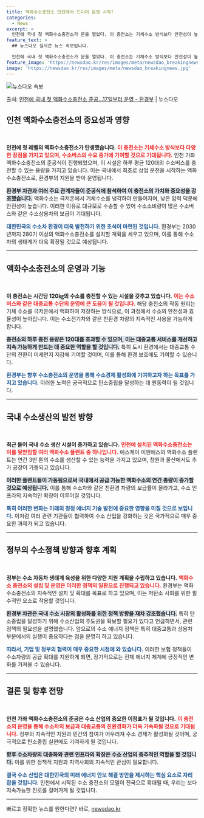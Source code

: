 ```yaml
---
title: 액화수소충전소 인천에서 드디어 운영 시작!
categories:
  - News
excerpt: >
  인천에 국내 첫 액화수소충전소가 문을 열었다. 이 충전소는 기체수소 방식보다 안전성이 높고 하루 평균 120…
feature_text: >
  ## 뉴스다오 실시간 뉴스 속보입니다.

  인천에 국내 첫 액화수소충전소가 문을 열었다. 이 충전소는 기체수소 방식보다 안전성이 높고 하루 평균 120…
feature_image: 'https://newsdao.kr/res/images/meta/newsdao_breakingnews.jpg'
image: 'https://newsdao.kr/res/images/meta/newsdao_breakingnews.jpg'
---
```


![뉴스다오 속보](https://newsdao.kr/res/images/meta/newsdao_breakingnews.jpg)

<p>출처: <a href="https://newsdao.kr/3608" rel="dofollow">인천에 국내 첫 액화수소충전소 준공…17일부터 운영 - 환경부</a> | 뉴스다오</p>

<h2 data-ke-size="size26">인천 액화수소충전소의 중요성과 영향</h2>

<p data-ke-size="size16">&nbsp;</p>

**인천에 첫 레벨의 액화수소충전소가 탄생했습니다.** <b><span style="color: #ee2323;">이 충전소는 기체수소 방식보다 다양한 장점을 가지고 있으며, 수소버스의 수요 증가에 기여할 것으로 기대됩니다.</span></b> 인천 가좌 액화수소충전소의 준공식이 진행되었으며, 이 시설은 하루 평균 120대의 수소버스를 충전할 수 있는 용량을 가지고 있습니다. 이는 국내에서 최초로 상업 운전을 시작하는 액화수소충전소로, 환경부의 지원을 받아 운영됩니다.

<b><span style="background-color: #21538527;">환경부 차관과 여러 주요 관계자들이 준공식에 참석하여 이 충전소의 가치와 중요성을 강조했습니다.</span></b> 액화수소는 극저온에서 기체수소를 냉각하여 만들어지며, 낮은 압력 덕분에 안전성이 높습니다. 이러한 이유로 대규모로 수송할 수 있어 수소소비량이 많은 수소버스와 같은 수소상용차의 보급이 기대됩니다.

<b><span style="color: #1a5490;">대한민국의 수소차 환경이 더욱 발전하기 위한 초석이 마련된 것입니다.</span></b> 환경부는 2030년까지 280기 이상의 액화수소충전소를 설치할 계획을 세우고 있으며, 이를 통해 수소차의 생태계가 더욱 확장될 것으로 예상됩니다.

<hr>

<h2 data-ke-size="size26">액화수소충전소의 운영과 기능</h2>

<p data-ke-size="size16">&nbsp;</p>

**이 충전소는 시간당 120㎏의 수소를 충전할 수 있는 시설을 갖추고 있습니다.** <b><span style="color: #ee2323;">이는 수소버스와 같은 대중교통 수단의 운영에 큰 도움이 될 것입니다.</span></b> 해당 충전소의 작동 원리는 기체 수소를 극저온에서 액화하여 저장하는 방식으로, 이 과정에서 수소의 안전성과 효율성이 높아집니다. 이는 수소전기차와 같은 친환경 차량의 지속적인 사용을 가능하게 합니다.

<b><span style="background-color: #21538527;">충전소의 하루 충전 용량은 120대를 초과할 수 있으며, 이는 대중교통 서비스를 개선하고 지속 가능하게 만드는 데 중요한 역할을 할 것입니다.</span></b> 특히 도시 환경에서는 대중교통 수단의 전환이 미세먼지 저감에 기여할 것이며, 이를 통해 환경 보호에도 기여할 수 있습니다.

<b><span style="color: #1a5490;">환경부는 향후 수소충전소의 운영을 통해 수소경제 활성화에 기여하고자 하는 목표를 가지고 있습니다.</span></b> 이러한 노력은 궁극적으로 탄소중립을 달성하는 데 원동력이 될 것입니다.

<hr>

<h2 data-ke-size="size26">국내 수소생산의 발전 방향</h2>

<p data-ke-size="size16">&nbsp;</p>

**최근 들어 국내 수소 생산 시설이 증가하고 있습니다.** <b><span style="color: #ee2323;">인천에 설치된 액화수소충전소는 이를 뒷받침할 여러 액화수소 플랜트 중 하나입니다.</span></b> 에스케이 이앤에스의 액화수소 플랜트는 연간 3만 톤의 수소를 생산할 수 있는 능력을 가지고 있으며, 창원과 울산에서도 추가 공장이 가동되고 있습니다. 

<b><span style="background-color: #21538527;">이러한 플랜트들이 가동됨으로써 국내에서 공급 가능한 액화수소의 연간 총량이 증가할 것으로 예상됩니다.</span></b> 이를 통해 수소차와 같은 친환경 차량의 보급률이 올라가고, 수소 인프라의 지속적인 확장이 이루어질 것입니다. 

<b><span style="color: #1a5490;">특히 이러한 변화는 미래의 청정 에너지 기술 발전에 중요한 영향을 미칠 것으로 보입니다.</span></b> 이처럼 여러 관련 기관들이 협력하여 수소 산업을 강화하는 것은 국가적으로 매우 중요한 과제가 되고 있습니다.

<hr>

<h2 data-ke-size="size26">정부의 수소정책 방향과 향후 계획</h2>

<p data-ke-size="size16">&nbsp;</p>

**정부는 수소 자동차 생태계 육성을 위한 다양한 지원 계획을 수립하고 있습니다.** <b><span style="color: #ee2323;">액화수소 충전소의 설립 및 운영은 이러한 정책의 일환으로 진행되고 있습니다.</span></b> 환경부는 액화수소충전소의 지속적인 설치 및 확대를 목표로 하고 있으며, 이는 저탄소 사회를 위한 필수적인 요소로 작용할 것입니다.

<b><span style="background-color: #21538527;">환경부 차관은 국내 수소 시장의 활성화를 위한 정책 방향을 재차 강조했습니다.</span></b> 특히 탄소중립을 달성하기 위해 수소산업의 주도권을 확보할 필요가 있다고 언급하면서, 관련 정책의 필요성을 설명했습니다. 앞으로의 수소 에너지 정책은 특히 대중교통과 상용차 부문에서의 실행이 중요하다는 점을 분명히 하고 있습니다.

<b><span style="color: #1a5490;">따라서, 기업 및 정부의 협력이 매우 중요한 시점에 와 있습니다.</span></b> 이러한 보험 정책들이 수소차량의 공급 확대를 지원하게 되면, 장기적으로는 전체 에너지 체계에 긍정적인 변화를 가져올 수 있습니다.

<hr>

<h2 data-ke-size="size26">결론 및 향후 전망</h2>

<p data-ke-size="size16">&nbsp;</p>

**인천 가좌 액화수소충전소의 준공은 수소 산업의 중요한 이정표가 될 것입니다.** <b><span style="color: #ee2323;">이 충전소의 운영을 통해 수소차의 보급과 대중교통의 친환경화가 더욱 가속화될 것으로 기대됩니다.</span></b> 정부의 지속적인 지원과 민간의 참여가 어우러져 수소 경제가 활성화될 것이며, 궁극적으로 탄소중립 실현에도 기여하게 될 것입니다.

<b><span style="background-color: #21538527;">향후 수소차량의 대중화와 관련 인프라의 확장은 수소 산업의 중추적인 역할을 할 것입니다.</span></b> 이를 위한 정책적 지원과 지역사회의 지속적인 관심이 필요합니다. 

<b><span style="color: #1a5490;">결국 수소 산업은 대한민국의 미래 에너지 안보 해결 방안을 제시하는 핵심 요소로 자리 잡을 것입니다.</span></b> 인천에서 시작된 수소 충전소의 모델이 전국으로 확대될 때, 우리는 보다 지속가능한 진로를 걸어가게 될 것입니다.

<hr> 

빠르고 정확한 뉴스를 원한다면? 바로, <a href="https://newsdao.kr" rel="dofollow">newsdao.kr</a>



